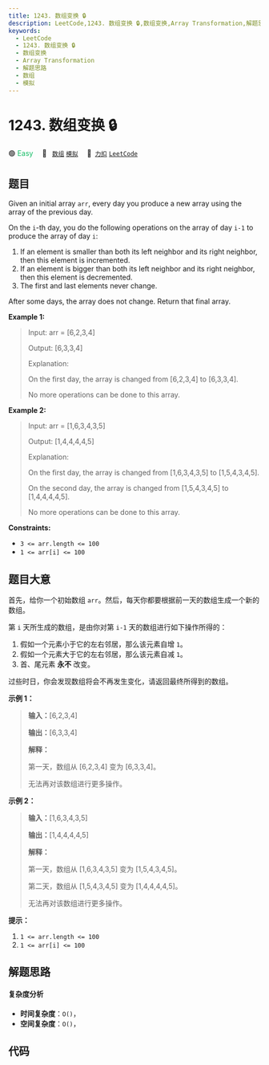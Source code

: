 ```yaml
---
title: 1243. 数组变换 🔒
description: LeetCode,1243. 数组变换 🔒,数组变换,Array Transformation,解题思路,数组,模拟
keywords:
  - LeetCode
  - 1243. 数组变换 🔒
  - 数组变换
  - Array Transformation
  - 解题思路
  - 数组
  - 模拟
---
```


# 1243. 数组变换 🔒

🟢 <font color=#15bd66>Easy</font>&emsp; 🔖&ensp; [`数组`](/tag/array.md) [`模拟`](/tag/simulation.md)&emsp; 🔗&ensp;[`力扣`](https://leetcode.cn/problems/array-transformation) [`LeetCode`](https://leetcode.com/problems/array-transformation)

## 题目

Given an initial array `arr`, every day you produce a new array using the
array of the previous day.

On the `i`-th day, you do the following operations on the array of day `i-1`
to produce the array of day `i`:

  1. If an element is smaller than both its left neighbor and its right neighbor, then this element is incremented.
  2. If an element is bigger than both its left neighbor and its right neighbor, then this element is decremented.
  3. The first and last elements never change.

After some days, the array does not change. Return that final array.



**Example 1:**

> Input: arr = [6,2,3,4]
> 
> Output: [6,3,3,4]
> 
> Explanation:
> 
> On the first day, the array is changed from [6,2,3,4] to [6,3,3,4].
> 
> No more operations can be done to this array.

**Example 2:**

> Input: arr = [1,6,3,4,3,5]
> 
> Output: [1,4,4,4,4,5]
> 
> Explanation:
> 
> On the first day, the array is changed from [1,6,3,4,3,5] to [1,5,4,3,4,5].
> 
> On the second day, the array is changed from [1,5,4,3,4,5] to [1,4,4,4,4,5].
> 
> No more operations can be done to this array.

**Constraints:**

  * `3 <= arr.length <= 100`
  * `1 <= arr[i] <= 100`


## 题目大意

首先，给你一个初始数组 `arr`。然后，每天你都要根据前一天的数组生成一个新的数组。

第 `i` 天所生成的数组，是由你对第 `i-1` 天的数组进行如下操作所得的：

  1. 假如一个元素小于它的左右邻居，那么该元素自增 `1`。
  2. 假如一个元素大于它的左右邻居，那么该元素自减 `1`。
  3. 首、尾元素 **永不**  改变。

过些时日，你会发现数组将会不再发生变化，请返回最终所得到的数组。



**示例 1：**

> 
> 
> 
> 
> 
> **输入：**[6,2,3,4]
> 
> **输出：**[6,3,3,4]
> 
> **解释：**
> 
> 第一天，数组从 [6,2,3,4] 变为 [6,3,3,4]。
> 
> 无法再对该数组进行更多操作。
> 
> 

**示例 2：**

> 
> 
> 
> 
> 
> **输入：**[1,6,3,4,3,5]
> 
> **输出：**[1,4,4,4,4,5]
> 
> **解释：**
> 
> 第一天，数组从 [1,6,3,4,3,5] 变为 [1,5,4,3,4,5]。
> 
> 第二天，数组从 [1,5,4,3,4,5] 变为 [1,4,4,4,4,5]。
> 
> 无法再对该数组进行更多操作。
> 
> 



**提示：**

  1. `1 <= arr.length <= 100`
  2. `1 <= arr[i] <= 100`


## 解题思路

#### 复杂度分析

- **时间复杂度**：`O()`，
- **空间复杂度**：`O()`，

## 代码

```javascript

```